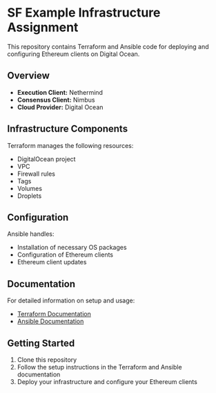 # SF Example Infrastructure Assignment

This repository contains Terraform and Ansible code for deploying and configuring Ethereum clients on Digital Ocean.

## Overview

- **Execution Client:** Nethermind
- **Consensus Client:** Nimbus
- **Cloud Provider:** Digital Ocean

## Infrastructure Components

Terraform manages the following resources:
- DigitalOcean project
- VPC
- Firewall rules
- Tags
- Volumes
- Droplets

## Configuration

Ansible handles:
- Installation of necessary OS packages
- Configuration of Ethereum clients
- Ethereum client updates

## Documentation

For detailed information on setup and usage:
- [Terraform Documentation](./terraform/README.md)
- [Ansible Documentation](./ansible/README.md)

## Getting Started

1. Clone this repository
2. Follow the setup instructions in the Terraform and Ansible documentation
3. Deploy your infrastructure and configure your Ethereum clients

